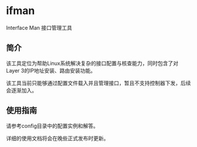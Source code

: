 # ifman

Interface Man 接口管理工具

## 简介

该工具定位为帮助Linux系统解决复杂的接口配置与核查能力，同时包含了对Layer 3的IP地址安装、路由安装功能。

该工具当前只能够通过配置文件载入并且管理接口，暂且不支持控制器下发，后续会逐渐加入。


## 使用指南

请参考config目录中的配置实例和解答。

详细的使用文档将会在晚些正式发布时更新。

